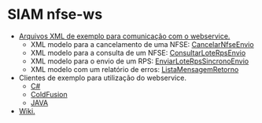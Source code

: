 # SIAM nfse-ws

<section>
	<ul>
		<li>
			<a href="https://github.com/imap-nti/siam/tree/master/xml">Arquivos XML de exemplo para comunicação com o webservice.</a>	
			<ul>
				<li>XML modelo para a cancelamento de uma NFSE: <a href="https://github.com/imap-nti/siam/blob/master/xml/CancelarNfseEnvio.xml">CancelarNfseEnvio</a></li>
				<li>XML modelo para a consulta de um NFSE: <a href="https://github.com/imap-nti/siam/blob/master/xml/ConsultarLoteRpsEnvio.xml">ConsultarLoteRpsEnvio</a></li>
				<li>XML modelo para o envio de um RPS: <a href="https://github.com/imap-nti/siam/tree/master/xml/EnviarLoteRpsSincronoEnvio.xml">EnviarLoteRpsSincronoEnvio</a></li>
				<li>XML modelo com um relatório de erros: <a href="https://github.com/imap-nti/siam/blob/master/xml/ListaMensagemRetorno.xml">ListaMensagemRetorno</a></li>
			</ul>
		</li>
		<li>
		Clientes de exemplo para utilização do webservice.
			<ul>
				<li>
					<a href="https://github.com/imap-nti/siam/blob/master/csharp/siam_client/Program.cs">C#</a>
				</li>
				<li>
					<a href="https://github.com/imap-nti/siam/blob/master/cfusion/siam_client/index.cfm">ColdFusion</a>
				</li>
				<li>
					<a href="https://github.com/imap-nti/siam/blob/master/java/siam_client/src/siam_client/Siam_client.java">JAVA</a>
				</li>
			</ul>
		</li>
		<li><a href="https://github.com/imap-nti/siam/wiki/">Wiki.</a></li>
	</ul>
</section>
